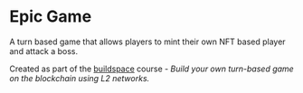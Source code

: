 # Epic Game

A turn based game that allows players to mint their own NFT based player and attack a boss.

Created as part of the [buildspace](https://buildspace.so/) course - _Build your own turn-based game on the blockchain using L2 networks._
